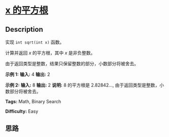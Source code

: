 # [x 的平方根][title]

## Description

实现 `int sqrt(int x)` 函数。

计算并返回  _x_  的平方根，其中  _x_ 是非负整数。

由于返回类型是整数，结果只保留整数的部分，小数部分将被舍去。

**示例 1:**
            **输入:** 4    **输出:** 2    

**示例 2:**
            **输入:** 8    **输出:** 2    **说明:** 8 的平方根是 2.82842...,          由于返回类型是整数，小数部分将被舍去。    


**Tags:** Math, Binary Search

**Difficulty:** Easy

## 思路

[title]: https://leetcode-cn.com/problems/sqrtx

